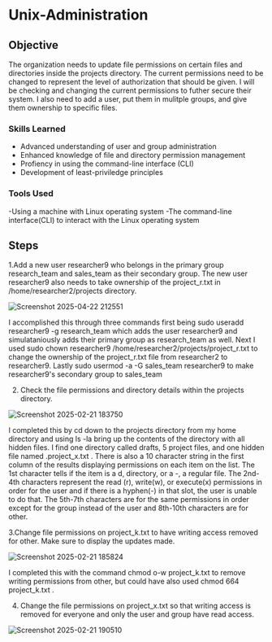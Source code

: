# Unix-Administration

## Objective
The organization needs to update file permissions on certain files and directories inside the projects directory. The current permissions need to be changed to represent the level of authorization that should be given. I will be checking and changing the current permissions to futher secure their system. I also need to add a user, put them in mulitple groups, and give them ownership to specific files.

### Skills Learned

- Advanced understanding of user and group administration
- Enhanced knowledge of file and directory permission management
- Profiency in using the command-line interface (CLI)
- Development of least-priviledge principles 

### Tools Used

-Using a machine with Linux operating system
-The command-line interface(CLI) to interact with the Linux operating system


## Steps
1.Add a new user researcher9 who belongs in the primary group research_team and sales_team as their secondary group. The new user researcher9 also needs to take ownership of the project_r.txt in /home/researcher2/projects directory. 

![Screenshot 2025-04-22 212551](https://github.com/user-attachments/assets/9bebd873-a00a-447a-9f29-b2ce25ed01cf)

I accomplished this through three commands first being   sudo useradd researcher9 -g research_team  which adds the user researcher9 and simulataniously adds their primary group as research_team as well. Next I used  sudo chown researcher9 /home/researcher2/projects/project_r.txt  to change the ownership of the project_r.txt file from researcher2 to researcher9.  Lastly  sudo usermod -a -G sales_team researcher9  to make researcher9's secondary group to sales_team

2. Check the file permissions and directory details within the projects directory.

![Screenshot 2025-02-21 183750](https://github.com/user-attachments/assets/bb4f2ae6-3fb9-4714-90d8-6b4793e1f94c)

I completed this by cd down to the projects directory from my home directory and using  ls -la  bring up the contents of the directory with all hidden files. I find one directory called drafts, 5 project files, and one hidden file named .project_x.txt . There is also a 10 character string in the first column of the results displaying permissions on each item on the list. The 1st character tells if the item is a d, directory, or a -, a regular file. The 2nd-4th characters represent the read (r), write(w), or execute(x) permissions in order for the user and if there is a hyphen(-) in that slot, the user is unable to do that. The 5th-7th characters are for the same permissions in order except for the group instead of the user and 8th-10th characters are for other.

3.Change file permissions on project_k.txt to have writing access removed for other. Make sure to display the updates made.

![Screenshot 2025-02-21 185824](https://github.com/user-attachments/assets/29c2ebb3-8d7c-428e-b15d-fec24b6f54d3)

I completed this with the command  chmod o-w project_k.txt  to remove writing permissions from other, but could have also used  chmod 664 project_k.txt .

4. Change the file permissions on project_x.txt so that writing access is removed for everyone and only the user and group have read access.

![Screenshot 2025-02-21 190510](https://github.com/user-attachments/assets/a1b36a50-b9c7-45bb-85b8-ca53bb62ae73)
